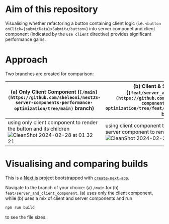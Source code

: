 
# Aim of this repository

Visualising whether refactoring a button containing client logic (i.e. `<button onClick={submitData}>Submit</button>`) into server componet and client component (indicated by the `use client` directive) provides significant performance gains.

# Approach

Two branches are created for comparison: 


 | (a) Only Client Component (`[/main](https://github.com/sheleoni/nextJS-server-components-performance-optimization/tree/main)` branch) | (b) Client & Server Component (`[feat/server_and_client_component](https://github.com/sheleoni/nextJS-server-components-performance-optimization/tree/feat/server_and_client_component)` branch) |
|-----------------------|---------------------------|
|using only client component to render the button and its children  ![CleanShot 2024-02-28 at 01 32 21](https://github.com/sheleoni/nextJS-server-components-performance-optimization/assets/85994674/3b5ef108-4553-4b60-a7cb-54e1c4ece290) | using client component to render the button tag, and server component to render its children ![CleanShot 2024-02-28 at 01 32 44](https://github.com/sheleoni/nextJS-server-components-performance-optimization/assets/85994674/5502274f-9e08-4415-bec0-1c7fc56be114)|


# Visualising and comparing builds

This is a [Next.js](https://nextjs.org/) project bootstrapped with [`create-next-app`](https://github.com/vercel/next.js/tree/canary/packages/create-next-app).

Navigate to the branch of your choice: (a) `/main` for (b) `feat/server_and_client_component`. (a) uses only the client component, while (b) uses a mix of client and server components and run 

```bash
npm run build
```
to see the file sizes. 

